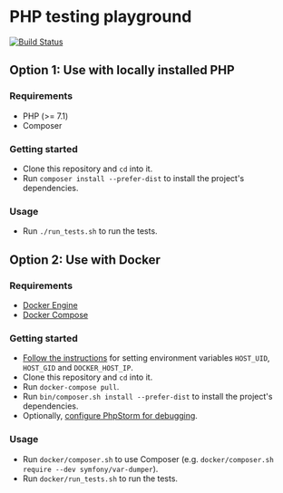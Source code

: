# PHP testing playground

[![Build Status](https://travis-ci.org/matthiasnoback/testing-playground.svg?branch=master)](https://travis-ci.org/matthiasnoback/testing-playground)

## Option 1: Use with locally installed PHP

### Requirements

- PHP (>= 7.1)
- Composer

### Getting started

- Clone this repository and `cd` into it.
- Run `composer install --prefer-dist` to install the project's dependencies.

### Usage

- Run `./run_tests.sh` to run the tests.

## Option 2: Use with Docker

### Requirements

- [Docker Engine](https://docs.docker.com/engine/installation/)
- [Docker Compose](https://docs.docker.com/compose/install/)

### Getting started

- [Follow the instructions](https://github.com/matthiasnoback/php-workshop-tools/blob/master/README.md) for setting environment variables `HOST_UID`, `HOST_GID` and `DOCKER_HOST_IP`.
- Clone this repository and `cd` into it.
- Run `docker-compose pull`.
- Run `bin/composer.sh install --prefer-dist` to install the project's dependencies.
- Optionally, [configure PhpStorm for debugging](https://github.com/matthiasnoback/php-workshop-tools/blob/master/README.md).

### Usage

- Run `docker/composer.sh` to use Composer (e.g. `docker/composer.sh require --dev symfony/var-dumper`).
- Run `docker/run_tests.sh` to run the tests.
